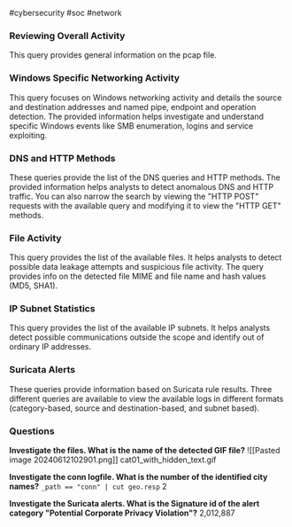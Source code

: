 #cybersecurity #soc #network 

### Reviewing Overall Activity
This query provides general information on the pcap file.

### Windows Specific Networking Activity

This query focuses on Windows networking activity and details the source and destination addresses and named pipe, endpoint and operation detection. The provided information helps investigate and understand specific Windows events like SMB enumeration, logins and service exploiting.

### DNS and HTTP Methods

These queries provide the list of the DNS queries and HTTP methods. The provided information helps analysts to detect anomalous DNS and HTTP traffic. You can also narrow the search by viewing the "HTTP POST" requests with the available query and modifying it to view the "HTTP GET" methods.

### File Activity

This query provides the list of the available files. It helps analysts to detect possible data leakage attempts and suspicious file activity. The query provides info on the detected file MIME and file name and hash values (MD5, SHA1).

### IP Subnet Statistics

This query provides the list of the available IP subnets. It helps analysts detect possible communications outside the scope and identify out of ordinary IP addresses.

### Suricata Alerts

These queries provide information based on Suricata rule results. Three different queries are available to view the available logs in different formats (category-based, source and destination-based, and subnet based).


### Questions
**Investigate the files. What is the name of the detected GIF file?**
![[Pasted image 20240612102901.png]]
cat01_with_hidden_text.gif


**Investigate the conn logfile. What is the number of the identified city names?**
`_path == "conn" | cut geo.resp`
2

**Investigate the Suricata alerts. What is the Signature id of the alert category "Potential Corporate Privacy Violation"?**
2,012,887